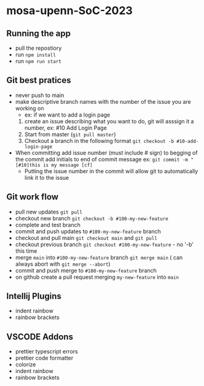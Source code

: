 # mosa-upenn-SoC-2023

## Running the app ##
- pull the repostiory
- run `npm install`
- run `npm run start`


## Git best pratices ##
- never push to main
- make descriptive branch names with the number of the issue you are working on 
  - ex: if we want to add a login page 
  1. create an issue describing what you want to do, git will asssign it a number, ex: #10 Add Login Page
  2. Start from master (`git pull master`) 
  3. Checkout a branch in the following format `git checkout -b #10-add-login-page`
- When committing add issue number (must include # sign) to begging of the commit add initials to end of commit message ex: `git commit -m "[#10]this is my message [cf]`
  - Putting the issue number in the commit will allow git to automatically link it to the issue 



## Git work flow ##
- pull new updates `git pull`
- checkout new branch `git checkout -b #100-my-new-feature`
- complete and test branch
- commit and push updates to `#100-my-new-feature` branch
- checkout and pull main `git checkout main` and `git pull`
- checkout previous branch `git checkout #100-my-new-feature` - no '-b' this time
- merge `main` into `#100-my-new-feature` branch `git merge main` ( can always abort with `git merge --abort`)
- commit and push merge to `#100-my-new-feature` branch
- on github create a pull request merging `my-new-feature` into `main`

## Intellij Plugins ##
- indent rainbow
- rainbow brackets

## VSCODE Addons ##
- prettier typescript errors
- prettier code formatter
- colorize
- indent rainbow
- rainbow brackets
